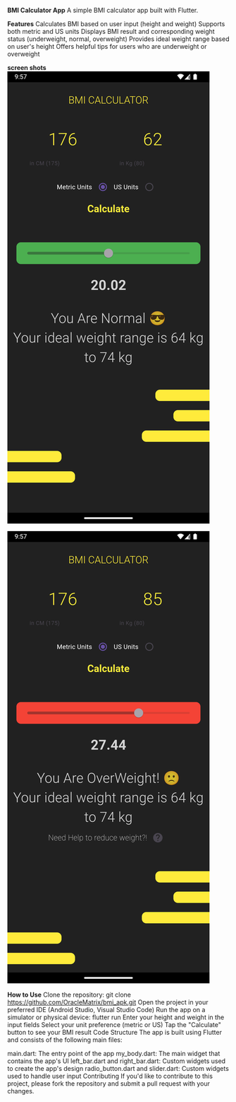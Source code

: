 **BMI Calculator App**
A simple BMI calculator app built with Flutter.

**Features**
Calculates BMI based on user input (height and weight)
Supports both metric and US units
Displays BMI result and corresponding weight status (underweight, normal, overweight)
Provides ideal weight range based on user's height
Offers helpful tips for users who are underweight or overweight

**screen shots**
![Alt text](https://github.com/OracleMatrix/bmi_apk/blob/main/Screenshot_1720981653.png?raw=true "Optional Title")

![Alt text](https://github.com/OracleMatrix/bmi_apk/blob/main/Screenshot_1720981665.png?raw=true "Optional Title")

**How to Use**
Clone the repository: git clone https://github.com/OracleMatrix/bmi_apk.git
Open the project in your preferred IDE (Android Studio, Visual Studio Code)
Run the app on a simulator or physical device: flutter run
Enter your height and weight in the input fields
Select your unit preference (metric or US)
Tap the "Calculate" button to see your BMI result
Code Structure
The app is built using Flutter and consists of the following main files:

main.dart: The entry point of the app
my_body.dart: The main widget that contains the app's UI
left_bar.dart and right_bar.dart: Custom widgets used to create the app's design
radio_button.dart and slider.dart: Custom widgets used to handle user input
Contributing
If you'd like to contribute to this project, please fork the repository and submit a pull request with your changes.

